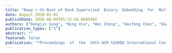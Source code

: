 ```yaml
---
title: "Deep r-th Root of Rank Supervised  Binary  Embedding  for  Multivariate  Time  Series  Retrieval"
date: August 2018-01-01
publishDate: 2020-08-09T05:33:56.668549Z
authors: ["Dongjin Song", "Ning Xia", "Wei Cheng", "Haifeng Chen", "Dacheng Tao"]
publication_types: ["1"]
abstract: ""
featured: false
publication: "*Proceedings  of  the  24th ACM SIGKDD International Conference on Knowledge Discovery and Data Mining (KDD)*"
---
```


